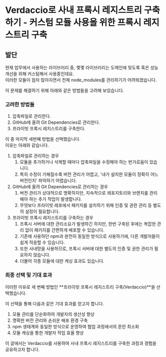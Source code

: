 # Verdaccio로 사내 프록시 레지스트리 구축하기 - 커스텀 모듈 사용을 위한 프록시 레지스트리 구축

## 발단

현재 업무에서 사용하는 라이브러리 중, 몇몇 라이브러리는 도메인에 맞도록 혹은 성능 개선을 위해 커스텀해서 사용중인데요.   
이러한 모듈이 점차 많아지면서 전체 node_modules를 관리하기가 어려워졌습니다.  

이 문제를 해결하기 위해 아래와 같은 방법들을 고려해 보았습니다.

### 고려한 방법들

1. 압축파일로 관리한다.
2. GitHub에 올려 Git Dependencies로 관리한다.
3. 프라이빗 프록시 레지스트리를 구축한다.

이 중 마지막 세번째 방법을 선택했습니다.  
이유는 아래와 같습니다.

1. 압축파일로 관리하는 경우
   1. 모듈을 추가하거나 삭제할 때마다 압축파일을 수정해야 하는 번거로움이 있습니다.  
   2. 특히 수정이 가해질수록 버전 관리가 어렵고, '내가 설치한 모듈이 정확히 어느 버전인지' 파악하기 어렵습니다.  
2. GitHub에 올려 Git Dependencies로 관리하는 경우
   1. 버전 관리가 상대적으로 명확하지만, 지속적으로 레포지토리와 브랜치를 관리해야 하는 추가 작업이 발생합니다.
   2. 무엇보다 프라이빗 레포에서 패키지를 설치하기 위해 인증 및 권한 관리 등 별도의 설정이 필요합니다.  
3. 프라이빗 프록시 레지스트리를 구축하는 경우
   1. 프록시 서버에 대한 관리소요가 발생하긴 하지만, 한번 구축된 후에는 복잡한 관리 없이 패키지를 간편하게 배포할 수 있습니다.
   2. 기존에 사용하던 npm과 완전히 동일한 방식으로 사용하기에, 다른 개발자들이 쉽게 적응할 수 있습니다.
   3. 또한 사내망을 사용하므로, 프록시 서버에 대한 별도의 인증 및 권한 관리가 필요하지 않습니다.
   4. 더불어 각종 모듈에 대한 캐싱 효과도 있습니다.

### 최종 선택 및 기대 효과

이러한 이유로 세 번째 방법인 **프라이빗 프록시 레지스트리 구축(Verdaccio)**을 선택했습니다.  

이 선택을 통해 다음과 같은 기대 효과를 얻고자 합니다.  

1. 모듈 관리를 단순화하여 개발자의 생산성 향상
2. 명확한 버전 관리와 손쉬운 배포 환경 구축
3. npm 생태계와 동일한 방식으로 운영하여 협업 과정에서의 혼란 최소화
4. 모듈 캐싱을 통한 개발자 작업 효율 향상

이 글에서는 Verdaccio를 사용하여 사내 프록시 레지스트리를 구축한 과정과 경험을 공유하고자 합니다.  
